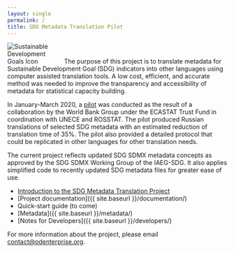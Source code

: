 ```yaml
---
layout: single
permalink: /
title: SDG Metadata Translation Pilot
---
```

<img alt="Sustainable Development Goals Icon" src="{{ site.baseurl }}/assets/img/sdg-icon.png" class="align-left" style="max-width:25%" />
The purpose of this project is to translate metadata for Sustainable Development Goal (SDG) indicators into other languages using computer assisted translation tools. A low cost, efficient, and accurate method was needed to improve the transparency and accessibility of metadata for statistical capacity building.

In January-March 2020, a [pilot](/sdg-metadata/pilot/) was conducted as the result of a collaboration by the World Bank Group under the ECASTAT Trust Fund in coordination with UNECE and ROSSTAT. The pilot produced Russian translations of selected SDG metadata with an estimated reduction of translation time of 35%. The pilot also provided a detailed protocol that could be replicated in other languages for other translation needs.

The current project reflects updated SDG SDMX metadata concepts as approved by the SDG SDMX Working Group of the IAEG-SDG. It also applies simplified code to recently updated SDG metadata files for greater ease of use.

* [Introduction to the SDG Metadata Translation Project](https://docs.google.com/presentation/d/1v3tKfPeldopX8uD3d97RC7HyK0RSJF3QQdHQLTKjUjo)
* [Project documentation]({{ site.baseurl }}/documentation/)
* Quick-start guide (to come)
* [Metadata]({{ site.baseurl }}/metadata/)
* [Notes for Developers]({{ site.baseurl }}/developers/)

For more information about the project, please email contact@odenterprise.org.
